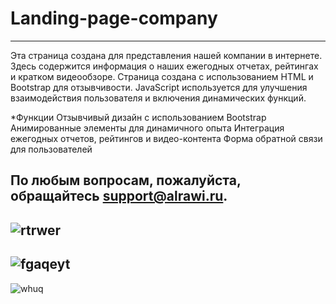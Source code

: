 # Landing-page-company
--------------
Эта страница создана для представления нашей компании в интернете. Здесь содержится информация о наших ежегодных отчетах, рейтингах и кратком видеообзоре. Страница создана с использованием HTML и Bootstrap для отзывчивости. JavaScript используется для улучшения взаимодействия пользователя и включения динамических функций.

*Функции
Отзывчивый дизайн с использованием Bootstrap
Анимированные элементы для динамичного опыта
Интеграция ежегодных отчетов, рейтингов и видео-контента
Форма обратной связи для пользователей

По любым вопросам, пожалуйста, обращайтесь support@alrawi.ru.
--------------
![rtrwer](https://github.com/codealrawi/Landing-page-company-/assets/91510132/434f2012-96b1-4745-a4fe-9afab3daf376)
--------------
![fgaqeyt](https://github.com/codealrawi/Landing-page-company-/assets/91510132/20b67bb5-927a-4e32-a897-4deff24435be)
-------------
![whuq](https://github.com/codealrawi/Landing-page-company-/assets/91510132/cd94c2d0-92a7-4a1e-ab2d-1827e474db51)
